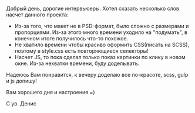 Добрый день, дорогие интервьюеры.
Хотел сказать несколько слов насчет данного проекта:
  - Из-за того, что макет не в PSD-формат, было сложно с размерами и пропорциями. Из-за этого много времени уходило на "подумать",
    в конечном итоге получилось что-то похожое.
  - Не хватило времени чтобы красиво оформить CSS(писать на SCSS), поэтому в style.css есть повторяющиеся селекторы!
  - Насчет JS, то пока сделал только показ картинки по клику в новом окне. Из-за нехватки времени, буду доделывать.
  
 Надеюсь Вам понравится, к вечеру доделаю все по-красоте, scss, gulp и js допишу!
 
 Вам хорошего дня и настроения =)
 
 С ув. Денис
